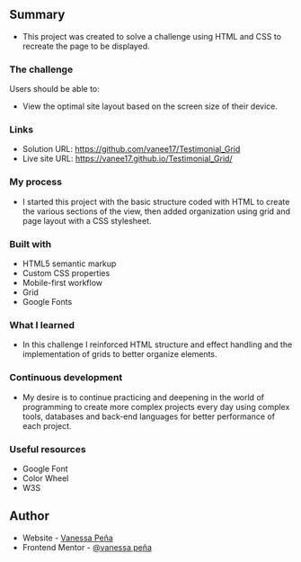 ## Summary

- This project was created to solve a challenge using HTML and CSS to recreate the page to be displayed.

### The challenge

Users should be able to:

- View the optimal site layout based on the screen size of their device.

### Links

- Solution URL: https://github.com/vanee17/Testimonial_Grid
- Live site URL: https://vanee17.github.io/Testimonial_Grid/

### My process

- I started this project with the basic structure coded with HTML to create the various sections of the view, then added organization using grid and page layout with a CSS stylesheet.

### Built with

- HTML5 semantic markup
- Custom CSS properties
- Mobile-first workflow
- Grid
- Google Fonts

### What I learned

- In this challenge I reinforced HTML structure and effect handling and the implementation of grids to better organize elements.

### Continuous development

- My desire is to continue practicing and deepening in the world of programming to create more complex projects every day using complex tools, databases and back-end languages for better performance of each project.

### Useful resources

- Google Font
- Color Wheel
- W3S

## Author

- Website - [Vanessa Peña](https://github.com/vanee17)
- Frontend Mentor - [@vanessa peña](https://www.frontendmentor.io/profile/vanee17)